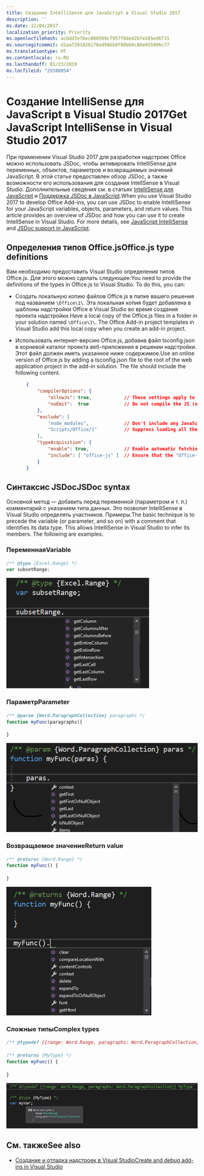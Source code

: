 ```yaml
---
title: Создание IntelliSense для JavaScript в Visual Studio 2017
description: ''
ms.date: 12/04/2017
localization_priority: Priority
ms.openlocfilehash: acbdd3e7bec080509cf957f8de42bfe585ed6f31
ms.sourcegitcommit: d1aa7201820176ed986b9f00bb9c88e055906c77
ms.translationtype: HT
ms.contentlocale: ru-RU
ms.lasthandoff: 01/23/2019
ms.locfileid: "29388054"
---
```

# <a name="get-javascript-intellisense-in-visual-studio-2017"></a><span data-ttu-id="07332-102">Создание IntelliSense для JavaScript в Visual Studio 2017</span><span class="sxs-lookup"><span data-stu-id="07332-102">Get JavaScript IntelliSense in Visual Studio 2017</span></span> 

<span data-ttu-id="07332-p101">При применении Visual Studio 2017 для разработки надстроек Office можно использовать JSDoc, чтобы активировать IntelliSense для переменных, объектов, параметров и возвращаемых значений JavaScript. В этой статье предоставлен обзор JSDoc, а также возможности его использования для создания IntellSense в Visual Studio. Дополнительные сведения см. в статьях [IntelliSense для JavaScript](https://docs.microsoft.com/visualstudio/ide/javascript-intellisense) и [Поддержка JSDoc в JavaScript](https://github.com/Microsoft/TypeScript/wiki/JsDoc-support-in-JavaScript).</span><span class="sxs-lookup"><span data-stu-id="07332-p101">When you use Visual Studio 2017 to develop Office Add-ins, you can use JSDoc to enable IntelliSense for your JavaScript variables, objects, parameters, and return values. This article provides an overview of JSDoc and how you can use it to create IntellSense in Visual Studio. For more details, see [JavaScript IntelliSense](https://docs.microsoft.com/visualstudio/ide/javascript-intellisense) and [JSDoc support in JavaScript](https://github.com/Microsoft/TypeScript/wiki/JsDoc-support-in-JavaScript).</span></span> 

## <a name="officejs-type-definitions"></a><span data-ttu-id="07332-106">Определения типов Office.js</span><span class="sxs-lookup"><span data-stu-id="07332-106">Office.js type definitions</span></span>

<span data-ttu-id="07332-p102">Вам необходимо предоставить Visual Studio определения типов Office.js. Для этого можно сделать следующее:</span><span class="sxs-lookup"><span data-stu-id="07332-p102">You need to provide the definitions of the types in Office.js to Visual Studio. To do this, you can:</span></span>

- <span data-ttu-id="07332-p103">Создать локальную копию файлов Office.js в папке вашего решения под названием `\Office\1\`. Эта локальная копия будет добавлена в шаблоны надстройки Office в Visual Studio во время создания проекта надстройки.</span><span class="sxs-lookup"><span data-stu-id="07332-p103">Have a local copy of the Office.js files in a folder in your solution named `\Office\1\`. The Office Add-in project templates in Visual Studio add this local copy when you create an add-in project.</span></span> 
- <span data-ttu-id="07332-p104">Использовать интернет-версию Office.js, добавив файл tsconfig.json в корневой каталог проекта веб-приложения в решении надстройки. Этот файл должен иметь указанное ниже содержимое.</span><span class="sxs-lookup"><span data-stu-id="07332-p104">Use an online version of Office.js by adding a tsconfig.json file to the root of the web application project in the add-in solution. The file should include the following content.</span></span>

    ```json
        {        
            "compilerOptions": {
                "allowJs": true,            // These settings apply to JavaScript files also.
                "noEmit":  true             // Do not compile the JS (or TS) files in this project.
            },
            "exclude": [
                "node_modules",             // Don't include any JavaScript found under "node_modules".
                "Scripts/Office/1"          // Suppress loading all the JavaScript files from the Office NuGet package.
            ],
            "typeAcquisition": {
                "enable": true,             // Enable automatic fetching of type definitions for detected JavaScript libraries.
                "include": [ "office-js" ]  // Ensure that the "Office-js" type definition is fetched.
            }
        }
    ```

## <a name="jsdoc-syntax"></a><span data-ttu-id="07332-113">Синтаксис JSDoc</span><span class="sxs-lookup"><span data-stu-id="07332-113">JSDoc syntax</span></span>

<span data-ttu-id="07332-p105">Основной метод — добавить перед переменной (параметром и т. п.) комментарий с указанием типа данных. Это позволит IntelliSense в Visual Studio определять участников. Примеры.</span><span class="sxs-lookup"><span data-stu-id="07332-p105">The basic technique is to precede the variable (or parameter, and so on) with a comment that identifies its data type. This allows IntelliSense in Visual Studio to infer its members. The following are examples.</span></span>

### <a name="variable"></a><span data-ttu-id="07332-117">Переменная</span><span class="sxs-lookup"><span data-stu-id="07332-117">Variable</span></span>

```js
/** @type {Excel.Range} */
var subsetRange;
```
![Intellisense — переменная](../images/intellisense-vs17-var.png)

### <a name="parameter"></a><span data-ttu-id="07332-119">Параметр</span><span class="sxs-lookup"><span data-stu-id="07332-119">Parameter</span></span>

```js
/** @param {Word.ParagraphCollection} paragraphs */
function myFunc(paragraphs){

}
```
![Intellisense — параметр](../images/intellisense-vs17-param.png)

### <a name="return-value"></a><span data-ttu-id="07332-121">Возвращаемое значение</span><span class="sxs-lookup"><span data-stu-id="07332-121">Return value</span></span>

```js
/** @returns {Word.Range} */
function myFunc() {

}
```
![Intellisense — возвращаемое значение](../images/intellisense-vs17-return.png)

### <a name="complex-types"></a><span data-ttu-id="07332-123">Сложные типы</span><span class="sxs-lookup"><span data-stu-id="07332-123">Complex types</span></span>

```js
/** @typedef {{range: Word.Range, paragraphs: Word.ParagraphCollection}} MyType

/** @returns {MyType} */
function myFunc() {

}
```
![Intellisense — сложный тип](../images/intellisense-vs17-complex-type.png)

## <a name="see-also"></a><span data-ttu-id="07332-125">См. также</span><span class="sxs-lookup"><span data-stu-id="07332-125">See also</span></span>

- [<span data-ttu-id="07332-126">Создание и отладка надстроек в Visual Studio</span><span class="sxs-lookup"><span data-stu-id="07332-126">Create and debug add-ins in Visual Studio</span></span>](create-and-debug-office-add-ins-in-visual-studio.md)
